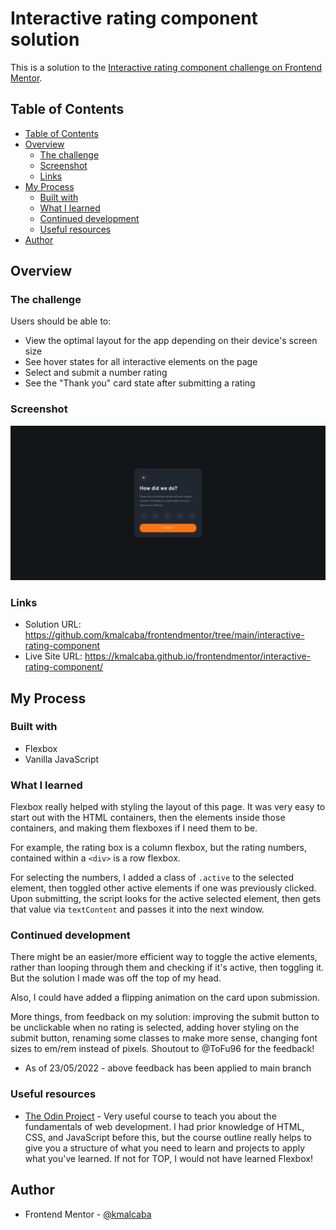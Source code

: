 # Interactive rating component solution

This is a solution to the [Interactive rating component challenge on Frontend Mentor](https://www.frontendmentor.io/challenges/interactive-rating-component-koxpeBUmI).

## Table of Contents

- [Table of Contents](#table-of-contents)
- [Overview](#overview)
  - [The challenge](#the-challenge)
  - [Screenshot](#screenshot)
  - [Links](#links)
- [My Process](#my-process)
  - [Built with](#built-with)
  - [What I learned](#what-i-learned)
  - [Continued development](#continued-development)
  - [Useful resources](#useful-resources)
- [Author](#author)

## Overview

### The challenge

Users should be able to:

- View the optimal layout for the app depending on their device's screen size
- See hover states for all interactive elements on the page
- Select and submit a number rating
- See the "Thank you" card state after submitting a rating

### Screenshot

![](./screenshot.png)

### Links

- Solution URL: https://github.com/kmalcaba/frontendmentor/tree/main/interactive-rating-component
- Live Site URL: https://kmalcaba.github.io/frontendmentor/interactive-rating-component/

## My Process

### Built with

- Flexbox
- Vanilla JavaScript

### What I learned

Flexbox really helped with styling the layout of this page. It was very easy to start out with the HTML containers, then the elements inside those containers, and making them flexboxes if I need them to be.

For example, the rating box is a column flexbox, but the rating numbers, contained within a `<div>` is a row flexbox.

For selecting the numbers, I added a class of `.active` to the selected element, then toggled other active elements if one was previously clicked. Upon submitting, the script looks for the active selected element, then gets that value via `textContent` and passes it into the next window.

### Continued development

There might be an easier/more efficient way to toggle the active elements, rather than looping through them and checking if it's active, then toggling it. But the solution I made was off the top of my head.

Also, I could have added a flipping animation on the card upon submission.

More things, from feedback on my solution: improving the submit button to be unclickable when no rating is selected, adding hover styling on the submit button, renaming some classes to make more sense, changing font sizes to em/rem instead of pixels. Shoutout to @ToFu96 for the feedback!

- As of 23/05/2022 - above feedback has been applied to main branch

### Useful resources

- [The Odin Project](https://www.theodinproject.com/) - Very useful course to teach you about the fundamentals of web development. I had prior knowledge of HTML, CSS, and JavaScript before this, but the course outline really helps to give you a structure of what you need to learn and projects to apply what you've learned. If not for TOP, I would not have learned Flexbox!

## Author

- Frontend Mentor - [@kmalcaba](https://www.frontendmentor.io/profile/kmalcaba)
